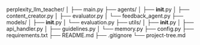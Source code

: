 perplexity_llm_teacher/
│
├── main.py
├── agents/
│   ├── __init__.py
│   ├── content_creator.py
│   ├── evaluator.py
│   └── feedback_agent.py
├── models/
│   ├── __init__.py
│   └── evaluation.py
├── utils/
│   ├── __init__.py
│   ├── api_handler.py
│   ├── guidelines.py
│   └── memory.py
├── config.py
├── requirements.txt
├── README.md
├── .gitignore
└── project-tree.md